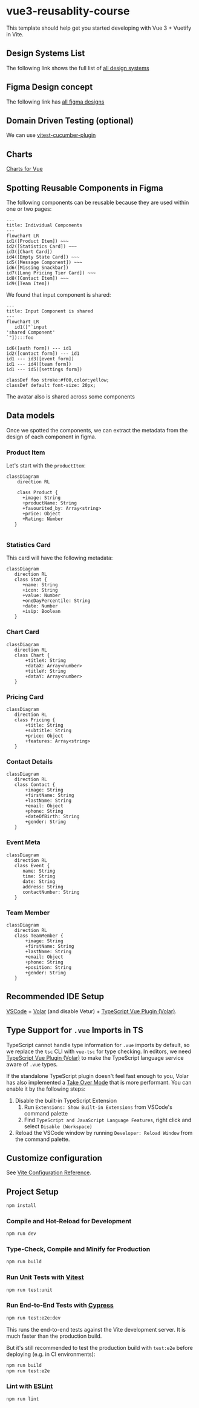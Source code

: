 # vue3-reusablity-course

This template should help get you started developing with Vue 3 + Vuetify in Vite.

## Design Systems List
The following link shows the full list of
[all design systems](https://designsystemsrepo.com/design-systems/)

## Figma Design concept
The following link has [all figma designs](https://www.figma.com/file/Gh13ih0L96opNx0RojNhyw/Admin-Dashboard---Vue-3-Reusability-Course-(Community)?type=design&node-id=206-73&mode=design&t=uPUWTcBHIMwmUwSk-0)

## Domain Driven Testing (optional)
We can use [vitest-cucumber-plugin](https://github.com/samuel-ziegler/vitest-cucumber-plugin)

## Charts
[Charts for Vue](https://github.com/ecomfe/vue-echarts?tab=readme-ov-file#readme)


## Spotting Reusable Components in Figma
The following components can be reusable because
they are used within one or two pages:
```mermaid
---
title: Individual Components
---
flowchart LR
id1([Product Item]) ~~~
id2([Statistics Card]) ~~~
id3([Chart Card])
id4([Empty State Card]) ~~~
id5([Message Component]) ~~~
id6([Missing Snackbar])
id7([Long Pricing Tier Card]) ~~~
id8([Contact Item]) ~~~
id9([Team Item])
```

We found that input component is shared:
```mermaid
---
title: Input Component is shared
---
flowchart LR
   id1(["`input
'shared Component'
`"]):::foo

id6([auth form]) --- id1
id2([contact form]) --- id1
id1 --- id3([event form])
id1 --- id4([team form])
id1 --- id5([settings form])

classDef foo stroke:#f00,color:yellow;
classDef default font-size: 20px;
```

The avatar also is shared across some components

## Data models
Once we spotted the components, we can extract the metadata
from the design of each component in figma.

### Product Item
Let's start with the `productItem`:
```mermaid
classDiagram
    direction RL
  
    class Product {
      +image: String
      +productName: String
      +favourited_by: Array<string>
      +price: Object
      +Rating: Number
   }
   
```

### Statistics Card
This card will have the following metadata:
```mermaid
classDiagram
   direction RL
   class Stat {
      +name: String
      +icon: String
      +value: Number
      +oneDayPercentile: String
      +date: Number
      +isUp: Boolean
   }
```
### Chart Card
```mermaid
classDiagram
   direction RL
   class Chart {
       +titleX: String
       +dataX: Array<number>
       +titleY: String
       +dataY: Array<number>
   }
```

### Pricing Card
```mermaid
classDiagram
   direction RL
   class Pricing {
       +title: String
       +subtitle: String
       +price: Object
       +features: Array<string>
   }
```

### Contact Details
```mermaid
classDiagram
   direction RL
   class Contact {
       +image: String
       +firstName: String
       +lastName: String
       +email: Object
       +phone: String
       +dateOfBirth: String
       +gender: String
   }
```

### Event Meta
```mermaid
classDiagram
   direction RL
   class Event {
      name: String
      time: String
      date: String
      address: String
      contactNumber: String
   }
```

### Team Member
```mermaid
classDiagram
   direction RL
   class TeamMember {
       +image: String
       +firstName: String
       +lastName: String
       +email: Object
       +phone: String
       +position: String
       +gender: String
   }
```

## Recommended IDE Setup

[VSCode](https://code.visualstudio.com/) + [Volar](https://marketplace.visualstudio.com/items?itemName=Vue.volar) (and disable Vetur) + [TypeScript Vue Plugin (Volar)](https://marketplace.visualstudio.com/items?itemName=Vue.vscode-typescript-vue-plugin).

## Type Support for `.vue` Imports in TS

TypeScript cannot handle type information for `.vue` imports by default, so we replace the `tsc` CLI with `vue-tsc` for type checking. In editors, we need [TypeScript Vue Plugin (Volar)](https://marketplace.visualstudio.com/items?itemName=Vue.vscode-typescript-vue-plugin) to make the TypeScript language service aware of `.vue` types.

If the standalone TypeScript plugin doesn't feel fast enough to you, Volar has also implemented a [Take Over Mode](https://github.com/johnsoncodehk/volar/discussions/471#discussioncomment-1361669) that is more performant. You can enable it by the following steps:

1. Disable the built-in TypeScript Extension
    1) Run `Extensions: Show Built-in Extensions` from VSCode's command palette
    2) Find `TypeScript and JavaScript Language Features`, right click and select `Disable (Workspace)`
2. Reload the VSCode window by running `Developer: Reload Window` from the command palette.

## Customize configuration

See [Vite Configuration Reference](https://vitejs.dev/config/).

## Project Setup

```sh
npm install
```

### Compile and Hot-Reload for Development

```sh
npm run dev
```

### Type-Check, Compile and Minify for Production

```sh
npm run build
```

### Run Unit Tests with [Vitest](https://vitest.dev/)

```sh
npm run test:unit
```

### Run End-to-End Tests with [Cypress](https://www.cypress.io/)

```sh
npm run test:e2e:dev
```

This runs the end-to-end tests against the Vite development server.
It is much faster than the production build.

But it's still recommended to test the production build with `test:e2e` before deploying (e.g. in CI environments):

```sh
npm run build
npm run test:e2e
```

### Lint with [ESLint](https://eslint.org/)

```sh
npm run lint
```
